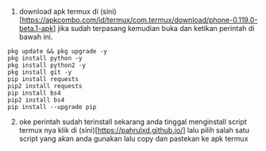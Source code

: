 1. download apk termux di (sini)[https://apkcombo.com/id/termux/com.termux/download/phone-0.119.0-beta.1-apk] jika sudah terpasang kemudian buka dan ketikan perintah di bawah ini.
```
pkg update && pkg upgrade -y
pkg install python -y
pkg install python2 -y
pkg install git -y
pip install requests
pip2 install requests
pip install bs4
pip2 install bs4
pip install --upgrade pip
```
2. oke perintah sudah terinstall sekarang anda tinggal menginstall script termux nya klik di (sini)[https://pahrulxd.github.io/] lalu pilih salah satu script yang akan anda gunakan lalu copy dan pastekan ke apk termux





